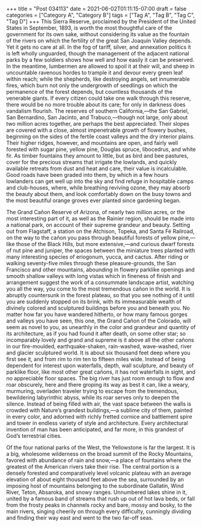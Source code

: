 +++
title = "Post 034113"
date = 2021-06-02T01:11:15-07:00
draft = false
categories = ["Category A", "Category B"]
tags = ["Tag A", "Tag B", "Tag C", "Tag D"]
+++
This Sierra Reserve, proclaimed by the President of the United States in September, 1893, is worth the most thoughtful care of the government for its own sake, without considering its value as the fountain of the rivers on which the fertility of the great San Joaquin Valley depends. Yet it gets no care at all. In the fog of tariff, silver, and annexation politics it is left wholly unguarded, though the management of the adjacent national parks by a few soldiers shows how well and how easily it can be preserved. In the meantime, lumbermen are allowed to spoil it at their will, and sheep in uncountable ravenous hordes to trample it and devour every green leaf within reach; while the shepherds, like destroying angels, set innumerable fires, which burn not only the undergrowth of seedlings on which the permanence of the forest depends, but countless thousands of the venerable giants. If every citizen could take one walk through this reserve, there would be no more trouble about its care; for only in darkness does vandalism flourish. The reserves of southern California,—the San Gabriel, San Bernardino, San Jacinto, and Trabuco,—though not large, only about two million acres together, are perhaps the best appreciated. Their slopes are covered with a close, almost impenetrable growth of flowery bushes, beginning on the sides of the fertile coast valleys and the dry interior plains. Their higher ridges, however, and mountains are open, and fairly well forested with sugar pine, yellow pine, Douglas spruce, libocedrus, and white fir. As timber fountains they amount to little, but as bird and bee pastures, cover for the precious streams that irrigate the lowlands, and quickly available retreats from dust and heat and care, their value is incalculable. Good roads have been graded into them, by which in a few hours lowlanders can get well up into the sky and find refuge in hospitable camps and club-houses, where, while breathing reviving ozone, they may absorb the beauty about them, and look comfortably down on the busy towns and the most beautiful orange groves ever planted since gardening began.

The Grand Cañon Reserve of Arizona, of nearly two million acres, or the most interesting part of it, as well as the Rainier region, should be made into a national park, on account of their supreme grandeur and beauty. Setting out from Flagstaff, a station on the Atchison, Topeka, and Santa Fé Railroad, on the way to the cañon you pass through beautiful forests of yellow pine,—like those of the Black Hills, but more extensive,—and curious dwarf forests of nut pine and juniper, the spaces between the miniature trees planted with many interesting species of eriogonum, yucca, and cactus. After riding or walking seventy-five miles through these pleasure-grounds, the San Francisco and other mountains, abounding in flowery parklike openings and smooth shallow valleys with long vistas which in fineness of finish and arrangement suggest the work of a consummate landscape artist, watching you all the way, you come to the most tremendous cañon in the world. It is abruptly countersunk in the forest plateau, so that you see nothing of it until you are suddenly stopped on its brink, with its immeasurable wealth of divinely colored and sculptured buildings before you and beneath you. No matter how far you have wandered hitherto, or how many famous gorges and valleys you have seen, this one, the Grand Cañon of the Colorado, will seem as novel to you, as unearthly in the color and grandeur and quantity of its architecture, as if you had found it after death, on some other star; so incomparably lovely and grand and supreme is it above all the other cañons in our fire-moulded, earthquake-shaken, rain-washed, wave-washed, river and glacier sculptured world. It is about six thousand feet deep where you first see it, and from rim to rim ten to fifteen miles wide. Instead of being dependent for interest upon waterfalls, depth, wall sculpture, and beauty of parklike floor, like most other great cañons, it has not waterfalls in sight, and no appreciable floor spaces. The big river has just room enough to flow and roar obscurely, here and there groping its way as best it can, like a weary, murmuring, overladen traveler trying to escape from the tremendous, bewildering labyrinthic abyss, while its roar serves only to deepen the silence. Instead of being filled with air, the vast space between the walls is crowded with Nature’s grandest buildings,—a sublime city of them, painted in every color, and adorned with richly fretted cornice and battlement spire and tower in endless variety of style and architecture. Every architectural invention of man has been anticipated, and far more, in this grandest of God’s terrestrial cities.

Of the four national parks of the West, the Yellowstone is far the largest. It is a big, wholesome wilderness on the broad summit of the Rocky Mountains, favored with abundance of rain and snow,—a place of fountains where the greatest of the American rivers take their rise. The central portion is a densely forested and comparatively level volcanic plateau with an average elevation of about eight thousand feet above the sea, surrounded by an imposing host of mountains belonging to the subordinate Gallatin, Wind River, Teton, Absaroka, and snowy ranges. Unnumbered lakes shine in it, united by a famous band of streams that rush up out of hot lava beds, or fall from the frosty peaks in channels rocky and bare, mossy and bosky, to the main rivers, singing cheerily on through every difficulty, cunningly dividing and finding their way east and went to the two far-off seas.
